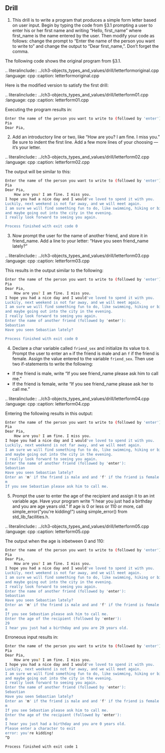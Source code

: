 ## Drill


1. This drill is to write a program that produces a simple form letter based on user input. 
Begin by typing the code from §3.1 prompting a user to enter his or her first name and writing “Hello, first_name” where first_name is the name entered by the user. 
Then modify your code as follows: change the prompt to “Enter the name of the person you want to write to” and change the output to “Dear first_name,”. Don’t forget the comma.

The following code shows the original program from §3.1.

.. literalinclude:: ../ch3-objects_types_and_values/drill/letterformoriginal.cpp
   :language: cpp
   :caption: letterformoriginal.cpp
   
Here is the modified version to satisfy the first drill:

.. literalinclude:: ../ch3-objects_types_and_values/drill/letterform01.cpp
   :language: cpp
   :caption: letterform01.cpp
   
Executing the program results in: 

```bash
Enter the name of the person you want to write to (followed by 'enter'):
Pia
Dear Pia,
``` 


2. Add an introductory line or two, like “How are you? I am fine. I miss you.” 
Be sure to indent the first line. Add a few more lines of your choosing — it’s your letter.

.. literalinclude:: ../ch3-objects_types_and_values/drill/letterform02.cpp
   :language: cpp
   :caption: letterform02.cpp

The output will be similar to this:

```bash
Enter the name of the person you want to write to (followed by 'enter'):
Pia
Dear Pia,
	How are you? I am fine. I miss you.
I hope you had a nice day and I would've loved to spend it with you.
Luckily, next weekend is not far away, and we will meet again.
I am sure we will find something fun to do, like swimming, hiking or biking,
and maybe going out into the city in the evening.
I really look forward to seeing you again.

Process finished with exit code 0
```

3. Now prompt the user for the name of another friend, and store it in friend_name. 
Add a line to your letter: “Have you seen friend_name lately?”

.. literalinclude:: ../ch3-objects_types_and_values/drill/letterform03.cpp
   :language: cpp
   :caption: letterform03.cpp

This results in the output similar to the following:

```bash
Enter the name of the person you want to write to (followed by 'enter'):
Pia
Dear Pia,
	How are you? I am fine. I miss you.
I hope you had a nice day and I would've loved to spend it with you.
Luckily, next weekend is not far away, and we will meet again.
I am sure we will find something fun to do, like swimming, hiking or biking,
and maybe going out into the city in the evening.
I really look forward to seeing you again.
Enter the name of another friend (followed by 'enter'):
Sebastian
Have you seen Sebastian lately?

Process finished with exit code 0
```

4. Declare a char variable called `friend_sex` and initialize its value to `0`. 
Prompt the user to enter an `m` if the friend is male and an `f` if the friend is female. 
Assign the value entered to the variable `friend_sex`. Then use two if-statements to write the following:
- If the friend is male, write “If you see friend_name please ask him to call me.”
- If the friend is female, write “If you see friend_name please ask her to call me.”

.. literalinclude:: ../ch3-objects_types_and_values/drill/letterform04.cpp
   :language: cpp
   :caption: letterform04.cpp
   
   
Entering the following results in this output:

```bash
Enter the name of the person you want to write to (followed by 'enter'):
Pia
Dear Pia,
	How are you? I am fine. I miss you.
I hope you had a nice day and I would've loved to spend it with you.
Luckily, next weekend is not far away, and we will meet again.
I am sure we will find something fun to do, like swimming, hiking or biking,
and maybe going out into the city in the evening.
I really look forward to seeing you again.
Enter the name of another friend (followed by 'enter'):
Sebastian
Have you seen Sebastian lately?
Enter an 'm' if the friend is male and and 'f' if the friend is female (followed by 'enter'):
m
If you see Sebastian please ask him to call me.
```

5. Prompt the user to enter the age of the recipient and assign it to an int variable age. 
Have your program write “I hear you just had a birthday and you are age years old.” 
If age is 0 or less or 110 or more, call simple_error("you're kidding!") using simple_error() from std_lib_facilities.h.

.. literalinclude:: ../ch3-objects_types_and_values/drill/letterform05.cpp
   :language: cpp
   :caption: letterform05.cpp
   

The output when the age is inbetween 0 and 110:

```bash
Enter the name of the person you want to write to (followed by 'enter'):
Pia
Dear Pia,
	How are you? I am fine. I miss you.
I hope you had a nice day and I would've loved to spend it with you.
Luckily, next weekend is not far away, and we will meet again.
I am sure we will find something fun to do, like swimming, hiking or biking,
and maybe going out into the city in the evening.
I really look forward to seeing you again.
Enter the name of another friend (followed by 'enter'):
Sebastian
Have you seen Sebastian lately?
Enter an 'm' if the friend is male and and 'f' if the friend is female (followed by 'enter'):
m
If you see Sebastian please ask him to call me.
Enter the age of the recipient (followed by 'enter'):
29
I hear you just had a birthday and you are 29 years old.
```

Erroneous input results in:

```bash
Enter the name of the person you want to write to (followed by 'enter'):
Pia
Dear Pia,
	How are you? I am fine. I miss you.
I hope you had a nice day and I would've loved to spend it with you.
Luckily, next weekend is not far away, and we will meet again.
I am sure we will find something fun to do, like swimming, hiking or biking,
and maybe going out into the city in the evening.
I really look forward to seeing you again.
Enter the name of another friend (followed by 'enter'):
Sebastian
Have you seen Sebastian lately?
Enter an 'm' if the friend is male and and 'f' if the friend is female (followed by 'enter'):
m
If you see Sebastian please ask him to call me.
Enter the age of the recipient (followed by 'enter'):
0
I hear you just had a birthday and you are 0 years old.
Please enter a character to exit
error: you're kidding!
^D

Process finished with exit code 1
```